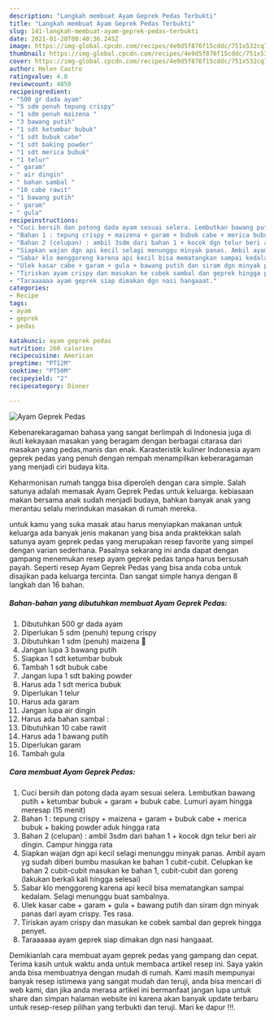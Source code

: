 ```yaml
---
description: "Langkah membuat Ayam Geprek Pedas Terbukti"
title: "Langkah membuat Ayam Geprek Pedas Terbukti"
slug: 141-langkah-membuat-ayam-geprek-pedas-terbukti
date: 2021-01-20T00:40:36.245Z
image: https://img-global.cpcdn.com/recipes/4e9d5f876f15cddc/751x532cq70/ayam-geprek-pedas-foto-resep-utama.jpg
thumbnail: https://img-global.cpcdn.com/recipes/4e9d5f876f15cddc/751x532cq70/ayam-geprek-pedas-foto-resep-utama.jpg
cover: https://img-global.cpcdn.com/recipes/4e9d5f876f15cddc/751x532cq70/ayam-geprek-pedas-foto-resep-utama.jpg
author: Helen Castro
ratingvalue: 4.8
reviewcount: 4850
recipeingredient:
- "500 gr dada ayam"
- "5 sdm penuh tepung crispy"
- "1 sdm penuh maizena "
- "3 bawang putih"
- "1 sdt ketumbar bubuk"
- "1 sdt bubuk cabe"
- "1 sdt baking powder"
- "1 sdt merica bubuk"
- "1 telur"
- " garam"
- " air dingin"
- " bahan sambal "
- "10 cabe rawit"
- "1 bawang putih"
- " garam"
- " gula"
recipeinstructions:
- "Cuci bersih dan potong dada ayam sesuai selera. Lembutkan bawang putih + ketumbar bubuk + garam + bubuk cabe. Lumuri ayam hingga meresap (15 menit)"
- "Bahan 1 : tepung crispy + maizena + garam + bubuk cabe + merica bubuk + baking powder aduk hingga rata"
- "Bahan 2 (celupan) : ambil 3sdm dari bahan 1 + kocok dgn telur beri air dingin. Campur hingga rata"
- "Siapkan wajan dgn api kecil selagi menunggu minyak panas. Ambil ayam yg sudah diberi bumbu masukan ke bahan 1 cubit-cubit. Celupkan ke bahan 2 cubit-cubit masukan ke bahan 1, cubit-cubit dan goreng (lakukan berkali kali hingga selesai)"
- "Sabar klo menggoreng karena api kecil bisa mematangkan sampai kedalam. Selagi menunggu buat sambalnya."
- "Ulek kasar cabe + garam + gula + bawang putih dan siram dgn minyak panas dari ayam crispy. Tes rasa."
- "Tiriskan ayam crispy dan masukan ke cobek sambal dan geprek hingga penyet."
- "Taraaaaaa ayam geprek siap dimakan dgn nasi hangaaat."
categories:
- Recipe
tags:
- ayam
- geprek
- pedas

katakunci: ayam geprek pedas 
nutrition: 260 calories
recipecuisine: American
preptime: "PT12M"
cooktime: "PT50M"
recipeyield: "2"
recipecategory: Dinner

---
```



![Ayam Geprek Pedas](https://img-global.cpcdn.com/recipes/4e9d5f876f15cddc/751x532cq70/ayam-geprek-pedas-foto-resep-utama.jpg)

Kebenarekaragaman bahasa yang sangat berlimpah di Indonesia juga di ikuti kekayaan masakan yang beragam dengan berbagai citarasa dari masakan yang pedas,manis dan enak. Karasteristik kuliner Indonesia ayam geprek pedas yang penuh dengan rempah menampilkan keberaragaman yang menjadi ciri budaya kita.




Keharmonisan rumah tangga bisa diperoleh dengan cara simple. Salah satunya adalah memasak Ayam Geprek Pedas untuk keluarga. kebiasaan makan bersama anak sudah menjadi budaya, bahkan banyak anak yang merantau selalu merindukan masakan di rumah mereka.

untuk kamu yang suka masak atau harus menyiapkan makanan untuk keluarga ada banyak jenis makanan yang bisa anda praktekkan salah satunya ayam geprek pedas yang merupakan resep favorite yang simpel dengan varian sederhana. Pasalnya sekarang ini anda dapat dengan gampang menemukan resep ayam geprek pedas tanpa harus bersusah payah.
Seperti resep Ayam Geprek Pedas yang bisa anda coba untuk disajikan pada keluarga tercinta. Dan sangat simple hanya dengan 8 langkah dan 16 bahan.


<!--inarticleads1-->

##### Bahan-bahan yang dibutuhkan membuat Ayam Geprek Pedas:

1. Dibutuhkan 500 gr dada ayam
1. Diperlukan 5 sdm (penuh) tepung crispy
1. Dibutuhkan 1 sdm (penuh) maizena 🌽
1. Jangan lupa 3 bawang putih
1. Siapkan 1 sdt ketumbar bubuk
1. Tambah 1 sdt bubuk cabe
1. Jangan lupa 1 sdt baking powder
1. Harus ada 1 sdt merica bubuk
1. Diperlukan 1 telur
1. Harus ada  garam
1. Jangan lupa  air dingin
1. Harus ada  bahan sambal :
1. Dibutuhkan 10 cabe rawit
1. Harus ada 1 bawang putih
1. Diperlukan  garam
1. Tambah  gula




<!--inarticleads2-->

##### Cara membuat  Ayam Geprek Pedas:

1. Cuci bersih dan potong dada ayam sesuai selera. Lembutkan bawang putih + ketumbar bubuk + garam + bubuk cabe. Lumuri ayam hingga meresap (15 menit)
1. Bahan 1 : tepung crispy + maizena + garam + bubuk cabe + merica bubuk + baking powder aduk hingga rata
1. Bahan 2 (celupan) : ambil 3sdm dari bahan 1 + kocok dgn telur beri air dingin. Campur hingga rata
1. Siapkan wajan dgn api kecil selagi menunggu minyak panas. Ambil ayam yg sudah diberi bumbu masukan ke bahan 1 cubit-cubit. Celupkan ke bahan 2 cubit-cubit masukan ke bahan 1, cubit-cubit dan goreng (lakukan berkali kali hingga selesai)
1. Sabar klo menggoreng karena api kecil bisa mematangkan sampai kedalam. Selagi menunggu buat sambalnya.
1. Ulek kasar cabe + garam + gula + bawang putih dan siram dgn minyak panas dari ayam crispy. Tes rasa.
1. Tiriskan ayam crispy dan masukan ke cobek sambal dan geprek hingga penyet.
1. Taraaaaaa ayam geprek siap dimakan dgn nasi hangaaat.




Demikianlah cara membuat ayam geprek pedas yang gampang dan cepat. Terima kasih untuk waktu anda untuk membaca artikel resep ini. Saya yakin anda bisa membuatnya dengan mudah di rumah. Kami masih mempunyai banyak resep istimewa yang sangat mudah dan teruji, anda bisa mencari di web kami, dan jika anda merasa artikel ini bermanfaat jangan lupa untuk share dan simpan halaman website ini karena akan banyak update terbaru untuk resep-resep pilihan yang terbukti dan teruji. Mari ke dapur !!!. 
